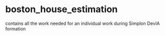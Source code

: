 # boston_house_estimation
contains all the work needed for an individual work during Simplon DevIA formation
